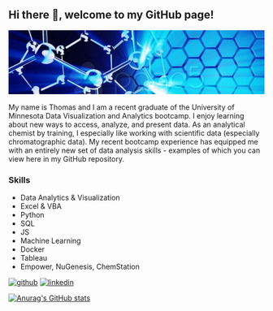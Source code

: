 ## Hi there 👋, welcome to my GitHub page!
![banner](https://github.com/keenet1/keenet1/blob/main/Images/molecules-science-blue-chemistry-banner_gc-banner-1600x400_249626.jpg-nggid0513227-ngg0dyn-1920x1080x100-00f0w010c010r110f110r010t010.jpg)

My name is Thomas and I am a recent graduate of the University of Minnesota Data Visualization and Analytics bootcamp. I enjoy learning about new ways to access, analyze, and present data. As an analytical chemist by training, I especially like working with scientific data (especially chromatographic data). My recent bootcamp experience has equipped me with an entirely new set of data analysis skills  - examples of which you can view here in my GitHub repository.

### Skills
* Data Analytics & Visualization
* Excel & VBA
* Python
* SQL
* JS
* Machine Learning
* Docker
* Tableau
* Empower, NuGenesis, ChemStation

[<img src='https://cdn.jsdelivr.net/npm/simple-icons@3.0.1/icons/github.svg' alt='github' height='40'>](https://github.com/keenet1)  [<img src='https://cdn.jsdelivr.net/npm/simple-icons@3.0.1/icons/linkedin.svg' alt='linkedin' height='40'>](https://www.linkedin.com/in/thomas-keene-1a780251)

[![Anurag's GitHub stats](https://github-readme-stats.vercel.app/api?username=keenet1)](https://github.com/anuraghazra/github-readme-stats)

<!--
**keenet1/keenet1** is a ✨ _special_ ✨ repository because its `README.md` (this file) appears on your GitHub profile.

Here are some ideas to get you started:

- 🔭 I’m currently working on ...
- 🌱 I’m currently learning ...
- 👯 I’m looking to collaborate on ...
- 🤔 I’m looking for help with ...
- 💬 Ask me about ...
- 📫 How to reach me: ...
- 😄 Pronouns: ...
- ⚡ Fun fact: ...
-->
